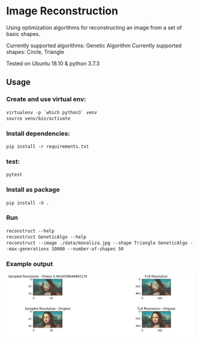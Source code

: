 # Image Reconstruction
Using optimization algorithms for reconstructing an image from a set of basic shapes. 

Currently supported algorithms: Genetic Algorithm
Currently supported shapes: Circle, Triangle

Tested on Ubuntu 18.10 & python 3.7.3
## Usage

### Create and use virtual env:
```$xslt
virtualenv -p `which python3` venv
source venv/bin/activate
```

### Install dependencies:
```$xslt
pip install -r requirements.txt
```

### test:
```$xslt
pytest
```

### Install as package
```$xslt
pip install -U .
```

### Run
```$xslt
reconstruct --help
reconstruct GeneticAlgo --help
reconstruct --image ./data/monaliza.jpg --shape Triangle GeneticAlgo --max-generations 10000 --number-of-shapes 50
```

### Example output
![alt text](data/example.png)